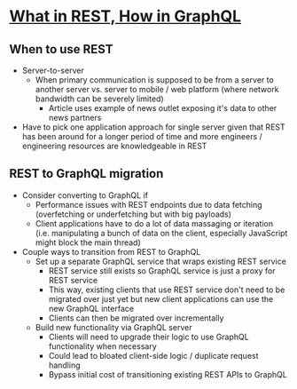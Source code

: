 # [What in REST, How in GraphQL](https://medium.com/open-graphql/graphql-2-d18d64b06da5)

## When to use REST

* Server-to-server
  * When primary communication is supposed to be from a server to another server vs. server to mobile / web platform (where network bandwidth can be severely limited)
    * Article uses example of news outlet exposing it's data to other news partners
* Have to pick one application approach for single server given that REST has been around for a longer period of time and more engineers / engineering resources are knowledgeable in REST

## REST to GraphQL migration

* Consider converting to GraphQL if
  * Performance issues with REST endpoints due to data fetching (overfetching or underfetching but with big payloads)
  * Client applications have to do a lot of data massaging or iteration (i.e. manipulating a bunch of data on the client, especially JavaScript might block the main thread)
* Couple ways to transition from REST to GraphQL
  * Set up a separate GraphQL service that wraps existing REST service
    * REST service still exists so GraphQL service is just a proxy for REST service
    * This way, existing clients that use REST service don't need to be migrated over just yet but new client applications can use the new GraphQL interface
    * Clients can then be migrated over incrementally
  * Build new functionality via GraphQL server
    * Clients will need to upgrade their logic to use GraphQL functionality when necessary
    * Could lead to bloated client-side logic / duplicate request handling
    * Bypass initial cost of transitioning existing REST APIs to GraphQL
